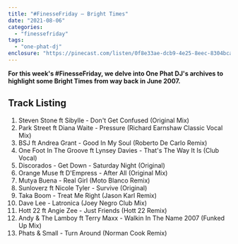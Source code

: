 ```yaml
---
title: "#FinesseFriday – Bright Times"
date: "2021-08-06"
categories: 
  - "finessefriday"
tags: 
  - "one-phat-dj"
enclosure: "https://pinecast.com/listen/0f8e33ae-dcb9-4e25-8eec-8304bca715af.mp3 104405399 audio/mpeg "
---
```


**For this week's #FinesseFriday, we delve into One Phat DJ's archives to highlight some Bright Times from way back in June 2007.**

## Track Listing

1. Steven Stone ft Sibylle - Don't Get Confused (Original Mix)
2. Park Street ft Diana Waite - Pressure (Richard Earnshaw Classic Vocal Mix)
3. BSJ ft Andrea Grant - Good In My Soul (Roberto De Carlo Remix)
4. One Foot In The Groove ft Lynsey Davies - That's The Way It Is (Club Vocal)
5. Discorados - Get Down - Saturday Night (Original)
6. Orange Muse ft D'Empress - After All (Original Mix)
7. Mutya Buena - Real Girl (Moto Blanco Remix)
8. Sunloverz ft Nicole Tyler - Survive (Original)
9. Taka Boom - Treat Me Right (Jason Karl Remix)
10. Dave Lee - Latronica (Joey Negro Club Mix)
11. Hott 22 ft Angie Zee - Just Friends (Hott 22 Remix)
12. Andy & The Lamboy ft Terry Maxx - Walkin In The Name 2007 (Funked Up Mix)
13. Phats & Small - Turn Around (Norman Cook Remix)
